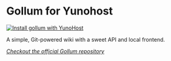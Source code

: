 # Gollum for Yunohost

[![Install gollum with YunoHost](https://install-app.yunohost.org/install-with-yunohost.png)](https://install-app.yunohost.org/?app=gollum)

A simple, Git-powered wiki with a sweet API and local frontend.

*[Checkout the official Gollum repository](https://github.com/gollum/gollum/)*

<!-- FIXME: -->
<!-- # Those alias will use the correct version installed for the app
# For example: use `ynh_gem install` instead of `gem install`
#
# With `sudo` or `ynh_exec_as`, use instead the fallback variables `$ynh_gem` and `$ynh_ruby`
# And propagate $PATH to sudo with $ynh_ruby_load_path
# Exemple: `ynh_exec_as $app $ynh_ruby_load_path $ynh_gem install` -->

<!-- TODO: check multi app isntall, maybe can't use the debian package -->
<!-- apt install ruby ruby-dev build-essential zlib1g-dev libicu-dev
gem install gollum -->
